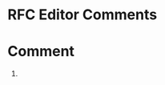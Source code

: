 # RFC Editor Comments

# Comment

1) <!-- [rfced] FYI, the following section titles have been modified for
consistency with the other section titles. Please let us know if you
prefer otherwise.

Original:
3.2.  Use enough time sources
3.3.  Use a diversity of Reference Clocks
5.5.  Broadcast Mode Should Only Be Used On Trusted Networks
5.6.  Symmetric Mode Should Only Be Used With Trusted Peers

Current:
3.2.  Using Enough Time Sources
3.3.  Using a Diversity of Reference Clocks
5.5.  Broadcast Mode Only on Trusted Networks
5.6.  Symmetric Mode Only with Trusted Peers
-->

### Response
DR -- this is OK


# Comment
2) <!-- [rfced] RFC 1305 has been obsoleted by RFC 5905.  We recommend stating
this in the text; please let us know if the following text is acceptable.

Original:
   Some implementations of NTPv4 provide the NTP Control Messages (also
   known as Mode 6 messages) that were originally specified in
   Appendix B of [RFC1305], which defined NTPv3.

Perhaps:
   Some implementations of NTPv4 provide the NTP Control Messages (also
   known as Mode 6 messages) that were originally specified in
   Appendix B of [RFC1305], which defined NTPv3.  (Note that RFC 1305 was
   obsoleted by RFC 5905.)
-->

### Response
DR -- The point we are trying to get across here is that the Mode 6 messages were specified in 
RFC1305, and were never formally included in RFC5905, but are still used. 

How about:

   Some implementations of NTPv4 continue to support the NTP Control Messages (also
   known as Mode 6 messages). Thes messages were originally specified in
   Appendix B of [RFC1305], which defined NTPv3, but were not included in 
   [RFC 5905], which obsoleted [RFC1305].


# Comment
3) <!-- [rfced] Should UT1 be expanded to "Universal Time" or left as is?

Original:
   UTC is kept in agreement with the astronomical time UT1 [5] to within ...

Perhaps:
   UTC is kept in agreement with Universal Time (UT1) [SOLAR] to within ...
-->

### Response
DR -- This is OK


# Comment
4) <!-- [rfced] FYI, we changed "slewed" be "slowed" here (2 instances).
Please let us know if that is not your intention. Also, please review
how "slewed small" was updated.

Original:
  NTP time will be slewed
  in small increments over a comparably large window of time ...

Current:
  NTP time will be slowed
  in small increments over a comparably large window of time ...


Original:
   The smear interval
   should be large enough to make the rate that the time is slewed
   small, so that clients will follow the smeared time without
   objecting.

Current:
   The smear interval
   should be large enough for the time to be slowed at a low rate,
   so that clients will follow the smeared time without
   objecting.
-->

### Response
DR -- I like the original "Slewed" better, because it allows for the unlikely 
possibility that a negative leap second might happen in the future, in which 
case time would have to be sped up.

However, I like the change from "slewed small" to "slewed at a low rate".


# Comment
5) <!-- [rfced] Will the relation between "invalid cryptographic MAC"
and the reference [CCR16] be clear to the reader?
In looking at that document, there are zero instances
of "invalid".

Original:
   3.  A packet with an invalid cryptographic MAC [CCR16].
-->

### Response
DR -- I think this is OK, checking the integrity of MACs is well understood.


# Comment
6)  <!-- [rfced] There were various comments in the submitted XML file.
Please review them and let us know if they need to be addressed or if we can
delete them.

For example:
  <!- - Cite the "Leap-Smear REFID" in the ntp-refid update?  - ->
-->

### Response
DR -- all comments can be deleted as necessary


# Comment
7) <!-- [rfced] Terminology
We have noted inconsistencies in the capitalization of some terms in this
document. Should these be uniform? If so, please let us know which form is
preferred.

Control Message vs. control message
Leap Smearing vs. leap smearing
Message Authentication Code vs. message authentication code
Anycast vs. anycast
Mode vs. mode
INIT vs. init
-->

### Response
DR -- I think in general the changes to capitalization are OK. 
It is correct to leave "INIT" capitalized in:

Prevent the NTP daemon from putting 'INIT' in the reference ID

because there, INIT is the actual text in the packet.


# Comment from Denis Reilly
I have noticed that the RFC editor has added hyphens in several places:
leap-smearing

leap-second

time-synchronization

rate-management

denial-of-service

Is there a style guide that details why these changes are made? 
In particular, I note that "time synchronization" appears several 
times in RFC7384 with no hyphen.

This is not a big deal, I just eant to amke sure we are consistent with other RFC's.

# Comment from Denis Reilly
I see that the NTPMAC document is very close to being released as RFC8573 -- 
it has recently finished AUTH48. Woudl it be possible to replace this reference 
with RFC8573 before publishing this document?


